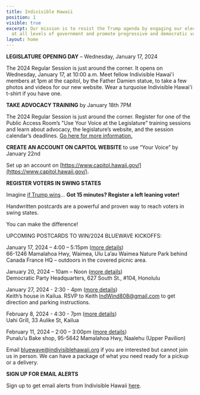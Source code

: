 ```yaml
---
title: Indivisible Hawaii
position: 1
visible: true
excerpt: Our mission is to resist the Trump agenda by engaging our elected officials
  at all levels of government and promote progressive and democratic values.
layout: home
---
```


**LEGISLATURE OPENING DAY** – Wednesday, January 17, 2024

The 2024 Regular Session is just around the corner. It opens on Wednesday, January 17, at 10:00 a.m. Meet fellow Indivisible Hawai'i members at 1pm at the capitol, by the Father Damien statue, to take a few photos and videos for our new website. Wear a turquoise Indivisible Hawai'i t-shirt if you have one.

**TAKE ADVOCACY TRAINING** by January 18th 7PM

The 2024 Regular Session is just around the corner. Register for one of the Public Access Room’s "Use Your Voice at the Legislature" training sessions and learn about advocacy, the legislature’s website, and the session calendar’s deadlines. [Go here for more information.](https://lrb.hawaii.gov/par/sign-up-for-a-training-session/)

**CREATE AN ACCOUNT ON CAPITOL WEBSITE** to use “Your Voice” by January 22nd

Set up an account on [https://www.capitol.hawaii.gov/](https://www.capitol.hawaii.gov/).


**REGISTER VOTERS IN SWING STATES**

Imagine [if Trump wins](https://www.pbs.org/video/washington-week-with-the-atlantic-full-episode-122923-jqefhy/)… **Got 15 minutes? Register a left leaning voter!**

Handwritten postcards are a powerful and proven way to reach voters in swing states.

You can make the difference!

UPCOMING POSTCARDS TO WIN/2024 BLUEWAVE KICKOFFS:

January 17, 2024 – 4:00 – 5:15pm ([more details](https://swingleft.org/event/register/mobilize:597464?s=u))\
66-1246 Mamalahoa Hwy, Waimea, Ulu La’au Waimea Nature Park behind Canada France HQ – outdoors in the covered picnic area.

January 20, 2024 – 10am – Noon ([more details](https://swingleft.org/event/register/mobilize:563295?s=u))\
Democratic Party Headquarters, 627 South St., #104, Honolulu

January 27, 2024 - 2:30 - 4pm ([more details](https://www.mobilize.us/swingleft/event/599589/)) \
Keith’s house in Kailua. RSVP to Keith [IndWind808@gmail.com](mailto:IndWind808@gmail.com) to get direction and parking instructions.

February 8, 2024 - 4:30 - 7pm ([more details](https://www.mobilize.us/swingleft/event/599590/))\
Uahi Grill, 33 Aulike St, Kailua

February 11, 2024 – 2:00 – 3:00pm ([more details](https://swingleft.org/event/register/mobilize:584057?s=u))\
Punalu’u Bake shop, 95-5642 Mamalahoa Hwy, Naalehu (Upper Pavilion)

Email [bluewave@indivisiblehawaii.org](mailto:bluewave@indivisiblehawaii.org) if you are interested but cannot join us in person. We can have a package of what you need ready for a pickup or a delivery. 

**SIGN UP FOR EMAIL ALERTS**

Sign up to get email alerts from Indivisible Hawaii [here](https://indivisiblehawaii.org/join).